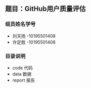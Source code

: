 ## 题目：GitHub用户质量评估
### 组员姓名学号
- 刘天扬 -10195501408
- 许定胜 -10195501406

### 目录说明
 - code 代码
 - data 数据
 - report 报告